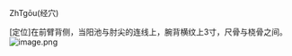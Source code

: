 ZhTgōu(经穴)

[定位]在前臂背侧，当阳池与肘尖的连线上，腕背横纹上3寸，尺骨与桡骨之间。
![image.png](https://picgo18719498306.oss-cn-guangzhou.aliyuncs.com/20250424001336474.png)
